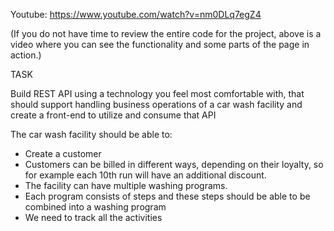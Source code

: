 Youtube: https://www.youtube.com/watch?v=nm0DLq7egZ4

(If you do not have time to review the entire code for the project,
above is a video where you can see the functionality and some parts of the page in action.)

TASK

Build REST API using a technology you feel most comfortable with, that should support 
handling business operations of a car wash facility and create a front-end to utilize and 
consume that API

The car wash facility should be able to:
- Create a customer
- Customers can be billed in different ways, depending on their loyalty, so for example 
each 10th run will have an additional discount.
- The facility can have multiple washing programs.
- Each program consists of steps and these steps should be able to be combined into a 
washing program
- We need to track all the activities
